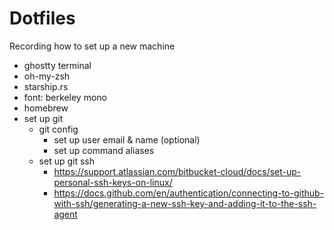 # Dotfiles

Recording how to set up a new machine

- ghostty terminal
- oh-my-zsh
- starship.rs
- font: berkeley mono
- homebrew
- set up git
    - git config
        - set up user email & name (optional)
        - set up command aliases
    - set up git ssh 
        - https://support.atlassian.com/bitbucket-cloud/docs/set-up-personal-ssh-keys-on-linux/
        - https://docs.github.com/en/authentication/connecting-to-github-with-ssh/generating-a-new-ssh-key-and-adding-it-to-the-ssh-agent

